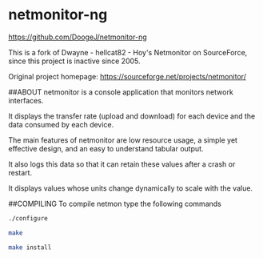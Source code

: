 # netmonitor-ng
https://github.com/DoogeJ/netmonitor-ng

This is a fork of Dwayne - hellcat82 - Hoy's Netmonitor on SourceForce, since this project is inactive since 2005.

Original project homepage: https://sourceforge.net/projects/netmonitor/

##ABOUT
netmonitor is a console application that monitors network interfaces.

It displays the transfer rate (upload and download) for each device and the data consumed by each device.

The main features of netmonitor are low resource usage, a simple yet effective design, and an easy to understand tabular output.

It also logs this data so that it can retain these values after a crash or restart.

It displays values whose units change dynamically to scale with the value.

##COMPILING
To compile netmon type the following commands

````sh
./configure 

make 

make install
````
